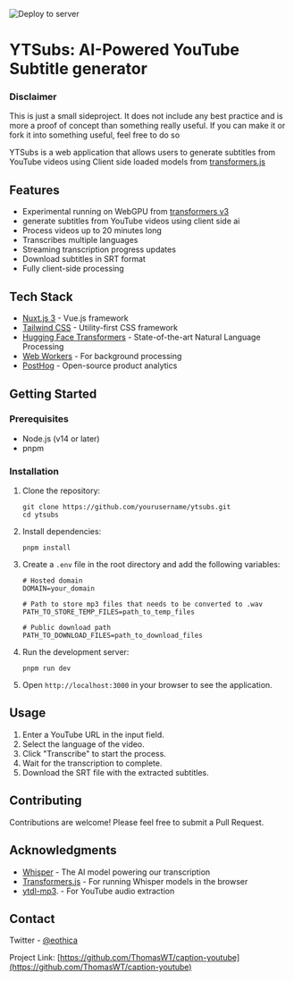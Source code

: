 ![Deploy to server](https://github.com/ThomasWT/YTSubs/actions/workflows/deploy.yml/badge.svg?branch=main)
# YTSubs: AI-Powered YouTube Subtitle generator

### Disclaimer
This is just a small sideproject. It does not include any best practice and is more a proof of concept than something really useful. If you can make it or fork it into something useful, feel free to do so

YTSubs is a web application that allows users to generate subtitles from YouTube videos using Client side loaded models from [transformers.js](https://github.com/xenova/transformers.js/tree/v3)

## Features
- Experimental running on WebGPU from [transformers v3](https://github.com/xenova/transformers.js/tree/v3)
- generate subtitles from YouTube videos using client side ai
- Process videos up to 20 minutes long
- Transcribes multiple languages
- Streaming transcription progress updates
- Download subtitles in SRT format
- Fully client-side processing

## Tech Stack

- [Nuxt.js 3](https://nuxt.com/) - Vue.js framework
- [Tailwind CSS](https://tailwindcss.com/) - Utility-first CSS framework
- [Hugging Face Transformers](https://huggingface.co/transformers/) - State-of-the-art Natural Language Processing
- [Web Workers](https://developer.mozilla.org/en-US/docs/Web/API/Web_Workers_API) - For background processing
- [PostHog](https://posthog.com/) - Open-source product analytics

## Getting Started

### Prerequisites

- Node.js (v14 or later)
- pnpm

### Installation

1. Clone the repository:
   ```
   git clone https://github.com/yourusername/ytsubs.git
   cd ytsubs
   ```

2. Install dependencies:
   ```
   pnpm install
   ```

3. Create a `.env` file in the root directory and add the following variables:
   ```
   # Hosted domain
   DOMAIN=your_domain

   # Path to store mp3 files that needs to be converted to .wav
   PATH_TO_STORE_TEMP_FILES=path_to_temp_files

   # Public download path
   PATH_TO_DOWNLOAD_FILES=path_to_download_files
   ```

4. Run the development server:
   ```
   pnpm run dev
   ```

5. Open `http://localhost:3000` in your browser to see the application.

## Usage

1. Enter a YouTube URL in the input field.
2. Select the language of the video.
3. Click "Transcribe" to start the process.
4. Wait for the transcription to complete.
5. Download the SRT file with the extracted subtitles.

## Contributing

Contributions are welcome! Please feel free to submit a Pull Request.

## Acknowledgments

- [Whisper](https://github.com/openai/whisper) - The AI model powering our transcription
- [Transformers.js](https://github.com/xenova/transformers.js) - For running Whisper models in the browser
- [ytdl-mp3](https://github.com/joshunrau/ytdl-mp3). - For YouTube audio extraction

## Contact

Twitter - [@eothica](https://twitter.com/eothica)

Project Link: [https://github.com/ThomasWT/caption-youtube](https://github.com/ThomasWT/caption-youtube)

